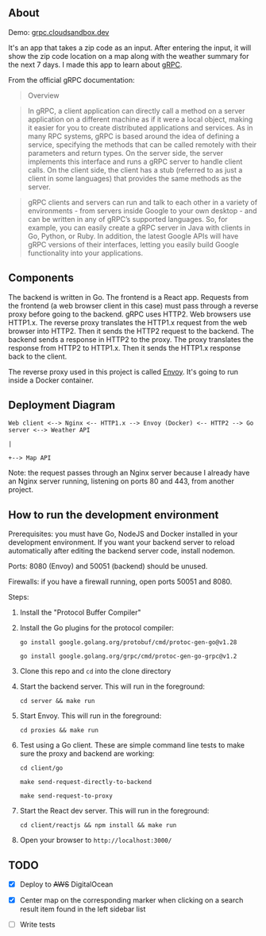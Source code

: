 ## About

Demo: [grpc.cloudsandbox.dev](https://grpc.cloudsandbox.dev/)

It's an app that takes a zip code as an input. After entering the input, it will show the zip code location on a map along with the weather summary for the next 7 days. I made this app to learn about [gRPC](https://grpc.io/docs/what-is-grpc/introduction/).

From the official gRPC documentation:
> Overview

> In gRPC, a client application can directly call a method on a server application on a different machine as if it were a local object, making it easier for you to create distributed applications and services. As in many RPC systems, gRPC is based around the idea of defining a service, specifying the methods that can be called remotely with their parameters and return types. On the server side, the server implements this interface and runs a gRPC server to handle client calls. On the client side, the client has a stub (referred to as just a client in some languages) that provides the same methods as the server.

> gRPC clients and servers can run and talk to each other in a variety of environments - from servers inside Google to your own desktop - and can be written in any of gRPC’s supported languages. So, for example, you can easily create a gRPC server in Java with clients in Go, Python, or Ruby. In addition, the latest Google APIs will have gRPC versions of their interfaces, letting you easily build Google functionality into your applications.

## Components

The backend is written in Go. The frontend is a React app. Requests from the frontend (a web browser client in this case) must pass through a reverse proxy before going to the backend. gRPC uses HTTP2. Web browsers use HTTP1.x. The reverse proxy translates the HTTP1.x request from the web browser into HTTP2. Then it sends the HTTP2 request to the backend. The backend sends a response in HTTP2 to the proxy. The proxy translates the response from HTTP2 to HTTP1.x. Then it sends the HTTP1.x response back to the client.

The reverse proxy used in this project is called [Envoy](https://www.envoyproxy.io/docs/envoy/latest/intro/what_is_envoy). It's going to run inside a Docker container.

## Deployment Diagram

    Web client <--> Nginx <-- HTTP1.x --> Envoy (Docker) <-- HTTP2 --> Go server <--> Weather API
                                                                            |
                                                                            +--> Map API

Note: the request passes through an Nginx server because I already have an Nginx server running, listening on ports 80 and 443, from another project.

## How to run the development environment

Prerequisites: you must have Go, NodeJS and Docker installed in your development environment. If you want your backend server to reload automatically after editing the backend server code, install nodemon.

Ports: 8080 (Envoy) and 50051 (backend) should be unused.

Firewalls: if you have a firewall running, open ports 50051 and 8080.

Steps:

1. Install the "Protocol Buffer Compiler"

2. Install the Go plugins for the protocol compiler:

    `go install google.golang.org/protobuf/cmd/protoc-gen-go@v1.28`

    `go install google.golang.org/grpc/cmd/protoc-gen-go-grpc@v1.2`


3. Clone this repo and `cd` into the clone directory

4. Start the backend server. This will run in the foreground:

    `cd server && make run`

5. Start Envoy. This will run in the foreground:

    `cd proxies && make run`

6. Test using a Go client. These are simple command line tests to make sure the proxy and backend are working:

    `cd client/go`

    `make send-request-directly-to-backend`

    `make send-request-to-proxy`

7. Start the React dev server. This will run in the foreground:

    `cd client/reactjs && npm install && make run`

8. Open your browser to `http://localhost:3000/`

## TODO

- [x] Deploy to ~~AWS~~ DigitalOcean

- [x] Center map on the corresponding marker when clicking on a search result item found in the left sidebar list

- [ ] Write tests
